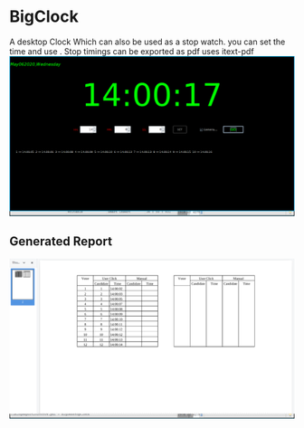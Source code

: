 # BigClock
A desktop Clock Which can also be used as a stop watch. 
you can set the time and use . Stop timings can be exported as pdf
uses itext-pdf
![clock](clock.png)

## Generated Report 
![time-report.png](time-report.png)

